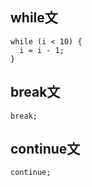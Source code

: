 ## while文
```
while (i < 10) {
  i = i - 1;
}
```

## break文
```
break;
```

## continue文
```
continue;
```
